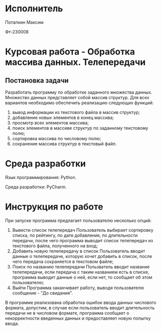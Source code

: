 # Исполнитель
Потапкин Максим

Фт-230008
# Курсовая работа - Обработка массива данных. Телепередачи
## Постановка задачи
Разработать программу по обработке заданного множества данных.
Множество данных представляет собой массив структур. Для всех вариантов
необходимо обеспечить реализацию следующих функций:
1. вывод информации из текстового файла в массив структур;
2. добавление новых элементов в конец массива;
3. просмотр всех элементов массива;
4. поиск элементов в массиве структур по заданному текстовому полю;
5. сортировка массива по числовому полю;
6. сохранение массива структур в текстовый файл.

# Среда разработки
Язык программирования: Python.

Среда разработки: PyCharm.

# Инструкция по работе
При запуске программа предлагает пользователю несколько опций:
1. Вывести список телепередач
     Пользователь выбирает сортировку списка, по рейтингу, по дате добавления, по длительности передачи, после чего программа выводит список телепередач из текстового файла, полученного на вход;
2. Добавить новую телепередачу в список
     Пользователь вводит данные о телепередаче, которую хочет добавить в список, после чего передача сохраняется в текстовом файле;
3. Поиск по названию телепередачи
     Пользватель вводит название телепередачи, если передача с таким названием есть в списке, программа выводит данные о ней, если нет, то сообщает об этом пользователю;
4. Выйти
     Программа заканчивает работу, выводя пользователю сообщение - "До свидания".
   
В программе реализована обработка ошибок ввода данных числового формата, допустим, в случае если пользователь вводит длительность передачи не в числовом формате, программа сообщает о некорректности введенных данных и предоставляет новую попытку ввода.
